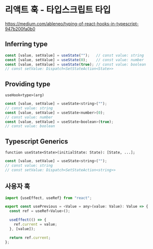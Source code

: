 # 리액트 훅 - 타입스크립트 타입
https://medium.com/ableneo/typing-of-react-hooks-in-typescript-947b200fa0b0

## Inferring type
```javascript
const [value, setValue] = useState("");   // const value: string
const [value, setValue] = useState(0);    // const value: number
const [value, setValue] = useState(true); // const value: boolean
// const setValue: Dispatch<SetStateAction<State>>
```

## Providing type
`useHook<type>(arg)`
```javascript
const [value, setValue] = useState<string>("");
// const value: string
const [value, setValue] = useState<number>(0);    
// const value: number
const [value, setValue] = useState<boolean>(true); 
// const value: boolean
```

## Typescript Generics
`function useState<State>(initialState: State): [State, ...];`

```javascript
const [value, setValue] = useState<string>("");
// const value: string
// const setValue: Dispatch<SetStateAction<string>>
```


## 사용자 훅
```javascript
import {useEffect, useRef} from "react";

export const usePrevious = <Value = any>(value: Value): Value => {
  const ref = useRef<Value>();

  useEffect(() => {
    ref.current = value;
  }, [value]);

  return ref.current;
};
```